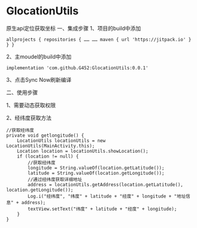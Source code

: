 # GlocationUtils
原生api定位获取坐标
一、集成步骤 1、项目的build中添加

    allprojects { repositories { …… …… maven { url 'https://jitpack.io' } } }

2、主moudel的build中添加

    implementation 'com.github.G452:GlocationUtils:0.0.1'

3、点击Sync Now刷新编译

二、使用步骤

1、需要动态获取权限

2、经纬度获取方法

    //获取经纬度
    private void getlongitude() {
        LocationUtils locationUtils = new LocationUtils(MainActivity.this);
        Location location = locationUtils.showLocation();
        if (location != null) {
            //获取经纬度
            longitude = String.valueOf(location.getLatitude());
            latitude = String.valueOf(location.getLongitude());
            //通过经纬度获取详细地址
            address = locationUtils.getAddress(location.getLatitude(), location.getLongitude());
            Log.i("经纬度", "纬度" + latitude + "经度" + longitude + "地址信息" + address);
            textView.setText("纬度" + latitude + "经度" + longitude);
        }
    }
